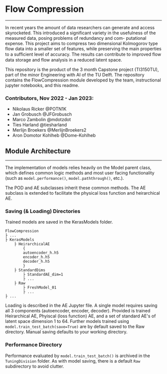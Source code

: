 # Flow Compression
____
In recent years the amount of data researchers can generate and access skyrocketed. This introduced
a significant variety in the usefulness of the measured data, posing problems of redundancy and com-
putational expense. This project aims to compress two dimensional Kolmogorov type flow data into a
smaller set of features, while preserving the main properties to a suﬀicient level of accuracy. The results
can contribute to improved flow data storage and flow analysis in a reduced latent space.

This repository is the product of the 3 month Capstone project (TI3150TU), part of the minor Engineering with AI of the TU Delft. The repository contains the FlowCompression module developed by the team, instructional jupyter notebooks, and this readme.

### Contributors, Nov 2022 - Jan 2023:

- Nikolaus Ricker @POTN1K
- Jan Grobusch @JFGrobusch
- Marco Zambolin @mdotzdot
- Ties Harland @tiesharland
- Merlijn Broekers @MerlijnBroekers2
- Aron Domotor Kohlheb @Dome-Kohlheb



## Module Architecture
___

The implementation of models relies heavily on the Model parent class, 
which defines common logic methods and most user facing functionality (such as <code>model.performance()</code>,
<code>model.paththrough()</code>, etc.).

The POD and AE subclasses inherit these common methods.
The AE subclass is extended to facilitate the physical 
loss function and heirarchical AE. 

### Saving (& Loading) Directories
Trained models are saved in the KerasModels folder.

    FlowCompression
    ├ ...
    ├ KerasModels
        ├ HeirarchicalAE
            {
            autoencoder_h.h5
            encoder_h.h5
            decoder_h.h5
            }
        ├ StandardDims
            ├ StandardAE_dim=1
            ├ ...
        ├ Raw
            ├ FreshModel_01
            ├ ...
    ├ ...

Loading is described in the AE Jupyter file. 
A single model requires saving all 3 components
(autoencoder, encoder, decoder). Provided is trained
Heirarchical AE, Phyiscal (loss function) AE, and a set of
standard AE's of latent space dimension 1 to 64. 
Further models trained using 
<code>model.train_test_batch(save=True)</code>
are by default saved to the Raw directory. 
Manual saving defaults to your working directory.

### Performance Directory
Performance evaluated by <code>model.train_test_batch()</code>
is archived in the <code>TuningDivision</code> folder. As with 
model saving, there is a default <code>Raw</code> subdirectory to
avoid clutter.